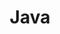 ---
title: "Java"
layout: categories
permalink: /categories/java/
author_profile: true
taxonomy: Java
---